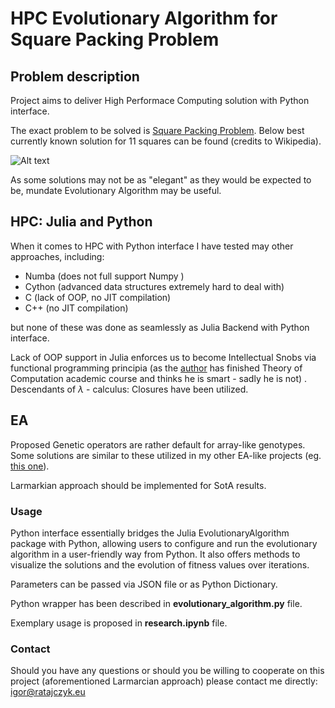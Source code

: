 # HPC Evolutionary Algorithm for Square Packing Problem


## Problem description
Project aims to deliver High Performace Computing solution with Python interface.

The exact problem to be solved is [Square Packing Problem](https://en.wikipedia.org/wiki/Square_packing).
Below best currently known solution for 11 squares can be found (credits to Wikipedia).

![Alt text](Packing_11_unit_squares_in_a_square_with_side_length_3.87708359....svg-1.png)

As some solutions may not be as "elegant" as they would be expected to be, mundate Evolutionary Algorithm may be useful.


## HPC: Julia and Python

When it comes to HPC with Python interface I have tested may other approaches, including:
- Numba (does not full support Numpy )
- Cython (advanced data structures extremely hard to deal with)
- C (lack of OOP, no JIT compilation)
- C++ (no JIT compilation)

but none of these was done as seamlessly as Julia Backend with Python interface. 

Lack of OOP support in Julia enforces us to become Intellectual Snobs via functional programming principia (as the [author](https://github.com/IRatajczyk) has finished Theory of Computation academic course and thinks he is smart - sadly he is not) . Descendants of $\lambda$ - calculus: Closures have been utilized.


## EA

Proposed Genetic operators are rather default for array-like genotypes. Some solutions are similar to these utilized in my other EA-like projects (eg. [this one](https://github.com/IRatajczyk/Island-Evolutionary-Algorithm)).

Larmarkian approach should be implemented for SotA results.


### Usage
Python interface essentially bridges the Julia EvolutionaryAlgorithm package with Python, allowing users to configure and run the evolutionary algorithm in a user-friendly way from Python. It also offers methods to visualize the solutions and the evolution of fitness values over iterations.

Parameters can be passed via JSON file or as Python Dictionary.

Python wrapper has been described in **evolutionary_algorithm.py** file.

Exemplary usage is proposed in **research.ipynb** file.


### Contact
Should you have any questions or should you be willing to cooperate on this project (aforementioned Larmarcian approach) please contact me directly: igor@ratajczyk.eu
